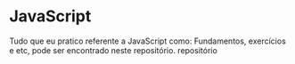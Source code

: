 # JavaScript
Tudo que eu pratico referente a JavaScript como: Fundamentos, exercícios e etc, pode ser encontrado neste repositório. repositório
